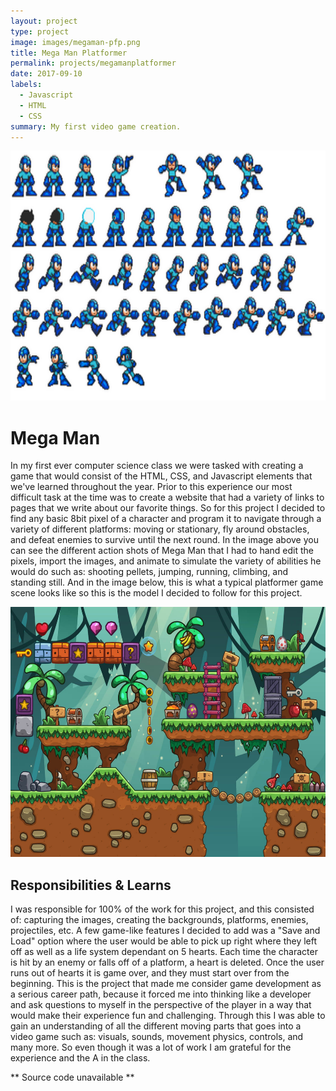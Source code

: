 ```yaml
---
layout: project
type: project
image: images/megaman-pfp.png
title: Mega Man Platformer
permalink: projects/megamanplatformer
date: 2017-09-10
labels:
  - Javascript
  - HTML
  - CSS
summary: My first video game creation.
---
```


<img src="../images/megaman.png" width="700" height="400"/>

# Mega Man

In my first ever computer science class we were tasked with creating a game that would consist of the HTML, CSS, and Javascript elements that we've learned throughout the year. Prior to this experience our most difficult task at the time was to create a website that had a variety of links to pages that we write about our favorite things. So for this project I decided to find any basic 8bit pixel of a character and program it to navigate through a variety of different platforms: moving or stationary, fly around obstacles, and defeat enemies to survive until the next round. In the image above you can see the different action shots of Mega Man that I had to hand edit the pixels, import the images, and animate to simulate the variety of abilities he would do such as: shooting pellets, jumping, running, climbing, and standing still. And in the image below, this is what a typical platformer game scene looks like so this is the model I decided to follow for this project.

<img src="../images/platformer.jpg" width="700" height="400"/>

## Responsibilities & Learns

I was responsible for 100% of the work for this project, and this consisted of: capturing the images, creating the backgrounds, platforms, enemies, projectiles, etc. A few game-like features I decided to add was a "Save and Load" option where the user would be able to pick up right where they left off as well as a life system dependant on 5 hearts. Each time the character is hit by an enemy or falls off of a platform, a heart is deleted. Once the user runs out of hearts it is game over, and they must start over from the beginning. This is the project that made me consider game development as a serious career path, because it forced me into thinking like a developer and ask questions to myself in the perspective of the player in a way that would make their experience fun and challenging. Through this I was able to gain an understanding of all the different moving parts that goes into a video game such as: visuals, sounds, movement physics, controls, and many more. So even though it was a lot of work I am grateful for the experience and the A in the class.

** Source code unavailable **
